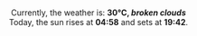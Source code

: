 <p  align="center"><br/>Currently, the weather is: <b> 30°C, <i>broken clouds</i></b></br>Today, the sun rises at <b>04:58</b> and sets at <b>19:42</b>.</p>